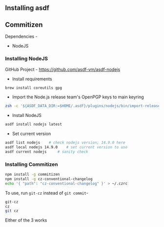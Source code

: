 ## Installing asdf


## Commitizen
Dependencies -
* NodeJS

### Installing NodeJS
GitHub Project - https://github.com/asdf-vm/asdf-nodejs

* Install requirements
```bash
brew install coreutils gpg
```
* Import the Node.js release team's OpenPGP keys to main keyring
```bash
zsh -c '${ASDF_DATA_DIR:=$HOME/.asdf}/plugins/nodejs/bin/import-release-team-keyring'
```
* Install NodeJS
```bash
asdf install nodejs latest
```
* Set current version
```bash
asdf list nodejs    # check nodejs version; 14.9.0 here
asdf local nodejs 14.9.0    # set current version to use
asdf current nodejs     # sanity check
```

### Installing Commitizen
```bash
npm install -g commitizen
npm install -g cz-conventional-changelog
echo '{ "path": "cz-conventional-changelog" }' > ~/.czrc
```
To use, run `git-cz` instead of `git commit`-
```bash
git-cz
cz
git cz
```
Either of the 3 works
